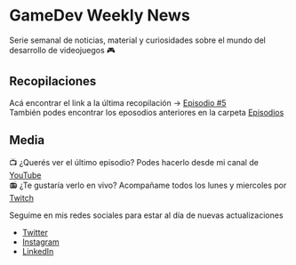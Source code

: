 # GameDev Weekly News

Serie semanal de noticias, material y curiosidades sobre el mundo del desarrollo de videojuegos 🎮

## Recopilaciones

Acá encontrar el link a la última recopilación -> [Episodio #5](https://github.com/elmiguedev/gamedev-weekly-news/blob/main/episodes/weekly-news-005-2024-04-29.md)  
También podes encontrar los eposodios anteriores en la carpeta [Episodios](https://github.com/elmiguedev/gamedev-weekly-news/tree/main/episodes)

## Media

📺 ¿Querés ver el último episodio? Podes hacerlo desde mi canal de [YouTube](https://www.youtube.com/@el_migue_dev)  
📻 ¿Te gustaría verlo en vivo? Acompañame todos los lunes y miercoles por [Twitch](https://twitch.tv/elmiguedev)

Seguime en mis redes sociales para estar al día de nuevas actualizaciones
- [Twitter](https://twitter.com/elmiguedev)
- [Instagram](https://instagram.com/elmiguedev)
- [LinkedIn](https://linkedin.com/in/elmiguedev)
  

